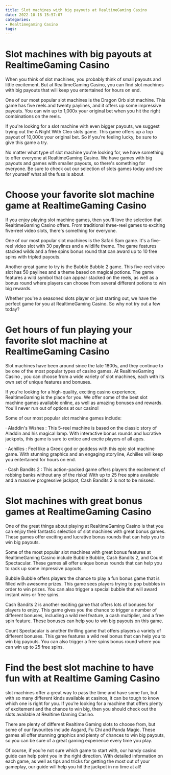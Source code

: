 ```yaml
---
title: Slot machines with big payouts at RealtimeGaming Casino
date: 2022-10-18 15:57:07
categories:
- Realtimegaming Casino
tags:
---
```



#  Slot machines with big payouts at RealtimeGaming Casino

When you think of slot machines, you probably think of small payouts and little excitement. But at RealtimeGaming Casino, you can find slot machines with big payouts that will keep you entertained for hours on end.

One of our most popular slot machines is the Dragon Orb slot machine. This game has five reels and twenty paylines, and it offers up some impressive payouts. You can win up to 1,000x your original bet when you hit the right combinations on the reels.

If you're looking for a slot machine with even bigger payouts, we suggest trying out the A Night With Cleo slots game. This game offers up a top payout of 10,000x your original bet. So if you're feeling lucky, be sure to give this game a try.

No matter what type of slot machine you're looking for, we have something to offer everyone at RealtimeGaming Casino. We have games with big payouts and games with smaller payouts, so there's something for everyone. Be sure to check out our selection of slots games today and see for yourself what all the fuss is about.

#  Choose your favorite slot machine game at RealtimeGaming Casino

If you enjoy playing slot machine games, then you'll love the selection that RealtimeGaming Casino offers. From traditional three-reel games to exciting five-reel video slots, there's something for everyone.

One of our most popular slot machines is the Safari Sam game. It's a five-reel video slot with 30 paylines and a wildlife theme. The game features stacked wilds and a free spins bonus round that can award up to 10 free spins with tripled payouts.

Another great game to try is the Bubble Bubble 2 game. This five-reel video slot has 50 paylines and a theme based on magical potions. The game features a wild symbol that can appear stacked on the reels, as well as a bonus round where players can choose from several different potions to win big rewards.

Whether you're a seasoned slots player or just starting out, we have the perfect game for you at RealtimeGaming Casino. So why not try out a few today?

#  Get hours of fun playing your favorite slot machine at RealtimeGaming Casino

Slot machines have been around since the late 1800s, and they continue to be one of the most popular types of casino games. At RealtimeGaming Casino , you can choose from a wide variety of slot machines, each with its own set of unique features and bonuses.

If you're looking for a high-quality, exciting casino experience, RealtimeGaming is the place for you. We offer some of the best slot machine games available online, as well as amazing bonuses and rewards. You'll never run out of options at our casino!

Some of our most popular slot machine games include:

· Aladdin's Wishes : This 5-reel machine is based on the classic story of Aladdin and his magical lamp. With interactive bonus rounds and lucrative jackpots, this game is sure to entice and excite players of all ages.

· Achilles : Feel like a Greek god or goddess with this epic slot machine game. With stunning graphics and an engaging storyline, Achilles will keep you entertained for hours on end.

· Cash Bandits 2 : This action-packed game offers players the excitement of robbing banks without any of the risks! With up to 25 free spins available and a massive progressive jackpot, Cash Bandits 2 is not to be missed.

#  Slot machines with great bonus games at RealtimeGaming Casino

One of the great things about playing at RealtimeGaming Casino is that you can enjoy their fantastic selection of slot machines with great bonus games. These games offer exciting and lucrative bonus rounds that can help you to win big payouts.

Some of the most popular slot machines with great bonus features at RealtimeGaming Casino include Bubble Bubble, Cash Bandits 2, and Count Spectacular. These games all offer unique bonus rounds that can help you to rack up some impressive payouts.

Bubble Bubble offers players the chance to play a fun bonus game that is filled with awesome prizes. This game sees players trying to pop bubbles in order to win prizes. You can also trigger a special bubble that will award instant wins or free spins.

Cash Bandits 2 is another exciting game that offers lots of bonuses for players to enjoy. This game gives you the chance to trigger a number of different bonuses, including a wild reel feature, a cash multiplier, and a free spin feature. These bonuses can help you to win big payouts on this game.

Count Spectacular is another thrilling game that offers players a variety of different bonuses. This game features a wild reel bonus that can help you to win big payouts. You can also trigger a free spins bonus round where you can win up to 25 free spins.

#  Find the best slot machine to have fun with at Realtime Gaming Casino

 slot machines offer a great way to pass the time and have some fun, but with so many different kinds available at casinos, it can be tough to know which one is right for you. If you’re looking for a machine that offers plenty of excitement and the chance to win big, then you should check out the slots available at Realtime Gaming Casino.

There are plenty of different Realtime Gaming slots to choose from, but some of our favourites include Asgard, Fu Chi and Panda Magic. These games all offer stunning graphics and plenty of chances to win big payouts, so you can be sure of a great gaming experience every time you play.

Of course, if you’re not sure which game to start with, our handy casino guide can help point you in the right direction. With detailed information on each game, as well as tips and tricks for getting the most out of your gameplay, our guide will help you hit the jackpot in no time at all!